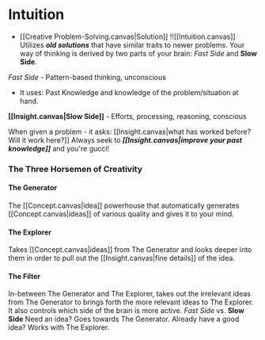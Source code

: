 # Intuition
- [[Creative Problem-Solving.canvas|Solution]]
!![[Intuition.canvas]]
Utilizes ***old solutions*** that have similar traits to newer problems.
Your way of thinking is derived by two parts of your brain: *Fast Side* and **Slow Side**.

*Fast Side* - Pattern-based thinking, unconscious
- It uses: Past Knowledge and knowledge of the problem/situation at hand. 

**[[Insight.canvas|Slow Side]]** - Efforts, processing, reasoning, conscious

When given a problem - it asks: [[Insight.canvas|what has worked before? Will it work here?]]
Always seek to ***[[Insight.canvas|improve your past knowledge]]*** and you're gucci!

### The Three Horsemen of Creativity

#### The Generator
The [[Concept.canvas|idea]] powerhouse that automatically generates [[Concept.canvas|ideas]] of various quality and gives it to your mind.

#### The Explorer
Takes [[Concept.canvas|ideas]] from The Generator and looks deeper into them in order to pull out the [[Insight.canvas|fine details]] of the idea.

#### The Filter
In-between The Generator and The Explorer, takes out the irrelevant ideas from The Generator to brings forth the more relevant ideas to The Explorer.
It also controls which side of the brain is more active. *Fast Side* vs. **Slow Side**
Need an idea? Goes towards The Generator. Already have a good idea? Works with The Explorer.
